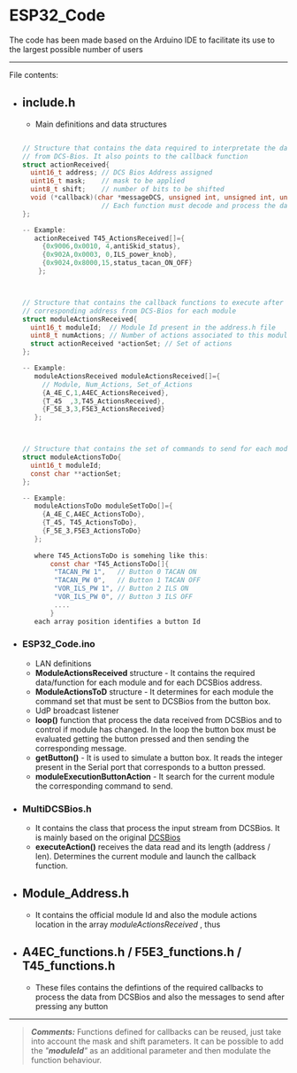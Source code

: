 # ESP32_Code

The code has been made based on the Arduino IDE to facilitate its use to the largest possible number of users

___

File contents:

* ## include.h
  - Main definitions and data structures
  ```c
  
  // Structure that contains the data required to interpretate the data received 
  // from DCS-Bios. It also points to the callback function
  struct actionReceived{
    uint16_t address; // DCS Bios Address assigned
    uint16_t mask;    // mask to be applied
    uint8_t shift;    // number of bits to be shifted
    void (*callback)(char *messageDCS, unsigned int, unsigned int, unsigned char); // function to execute. 
                      // Each function must decode and process the data present in the *messageDCS
  };
  
  -- Example:
     actionReceived T45_ActionsReceived[]={
       {0x9006,0x0010, 4,antiSkid_status},
       {0x902A,0x0003, 0,ILS_power_knob},
       {0x9024,0x8000,15,status_tacan_ON_OFF}
      };
  
  
  
  // Structure that contains the callback functions to execute after receiving the
  // corresponding address from DCS-Bios for each module
  struct moduleActionsReceived{
    uint16_t moduleId;  // Module Id present in the address.h file 
    uint8_t numActions; // Number of actions associated to this module
    struct actionReceived *actionSet; // Set of actions
  };
  
  -- Example:
     moduleActionsReceived moduleActionsReceived[]={
       // Module, Num_Actions, Set_of_Actions
       {A_4E_C,1,A4EC_ActionsReceived},
       {T_45  ,3,T45_ActionsReceived},
       {F_5E_3,3,F5E3_ActionsReceived}
     };
  
  
  
  // Structure that contains the set of commands to send for each module
  struct moduleActionsToDo{
    uint16_t moduleId;
    const char **actionSet;
  };
  
  -- Example:
     moduleActionsToDo moduleSetToDo[]={
       {A_4E_C,A4EC_ActionsToDo},
       {T_45, T45_ActionsToDo},
       {F_5E_3,F5E3_ActionsToDo}
     };
     
     where T45_ActionsToDo is somehing like this:
         const char *T45_ActionsToDo[]{
          "TACAN_PW 1",   // Button 0 TACAN ON
          "TACAN_PW 0",   // Button 1 TACAN OFF
          "VOR_ILS_PW 1", // Button 2 ILS ON
          "VOR_ILS_PW 0", // Button 3 ILS OFF
          ....
         }  
     each array position identifies a button Id
  
  ```
  
* ### ESP32_Code.ino
  - LAN definitions
  - **ModuleActionsReceived** structure - It contains the required data/function for each module and for each DCSBios address.
  - **ModuleActionsToD** structure - It determines for each module the command set that must be sent to DCSBios from the button box.
  - UdP broadcast listener
  - **loop()** function that process the data received from DCSBios and to control if module has changed. In the loop the button box must be evaluated getting the button pressed and then sending the corresponding message.
  - **getButton()** - It is used to simulate a button box. It reads the integer present in the Serial port that corresponds to a button pressed.
  - **moduleExecutionButtonAction** - It search for the current module the corresponding command to send.
* ### MultiDCSBios.h
  - It contains the class that process the input stream from DCSBios. It is mainly based on the original [DCSBios](https://github.com/dcs-bios)
  - **executeAction()** receives the data read and its length (address / len). Determines the current module and launch the callback function.
* ## Module_Address.h
  - It contains the official module Id and also the module actions location in the array _moduleActionsReceived_ , thus 
* ## A4EC_functions.h / F5E3_functions.h / T45_functions.h
  - These files contains the defintions of the required callbacks to process the data from DCSBios and also the messages to send after pressing any button

----

> ___Comments:___ Functions defined for callbacks can be reused, just take into account the mask and shift parameters. It can be possible to add the *"**moduleId**"* as an additional parameter and then modulate the function behaviour.
